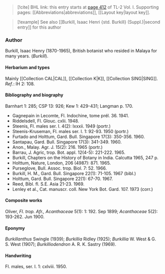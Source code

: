 > [!cite] BHL link: this entry starts at [page 412](https://www.biodiversitylibrary.org/item/103414#page/460/mode/1up) of TL-2 Vol. I.
> Supporting pages: [[Abbreviations|abbreviations]], [[Layout key|layout key]].

> [!example] See also [[Burkill, Isaac Henri {std. Burkill} (Suppl.)|second entry]] for this author

### Author

Burkill, Isaac Henry (1870-1965), British botanist who resided in Malaya for many years. (*Burkill*).

#### Herbarium and types

Mainly [[Collection CAL|CAL]], [[Collection K|K]], [[Collection SING|SING]].
*Ref*.: IH 2: 108.

#### Bibliography and biography

Barnhart 1: 285; CSP 13: 926; Kew 1: 429-431; Langman p. 170.
- Gagnepain in Lecomte, Fl. Indochine, tome prél. 36. 1941.
- Riddelsdell, Fl. Glouc. cxlii. 1948.
- Steenis, Fl. males ser. I. 4(2): lxxxii. 1949 (portr.)
- Steenis-Kruseman, Fl. males ser. I. 1: 92-93. 1950 (portr.)
- Furtado and Holttum, Gard. Bull. Singapore 17(3): 350-356. 1960.
- Santapau, Gard. Bull. Singapore 17(3): 341-349. 1960.
- Anon., Malay. Agr. J. 15(2): 216. 1965 (portr.)
- Barrau, J. Agric, trop. Bot. appl. 12(4-5): 221-222. 1965.
- Burkill, Chapters on the History of Botany in India. Calcutta 1965, 247 p.
- Holttum, Nature, London, 206 (4987): 871. 1965.
- Purseglove, Bull. Assoc. trop. Biol. 7: 52. 1966.
- Burkill, H. M., Gard. Bull. Singapore 22(1): 71-105. 1967 (bibl.)
- Holttum, Gard. Bull. Singapore 22(1): 67-70. 1967.
- Reed, Bibl. fl. S.E. Asia 21-23. 1969.
- Lenley et al., Cat. manuscr. coll. New York Bot. Gard. 107. 1973 (corr.)

#### Composite works

Oliver, *Fl. trop. Afr., Acanthaceae* 5(1): 1: 192. Sep 1899; *Acanthaceae* 5(2): 193-262. Jun 1900.

#### Eponymy

*Burkillanthus* Swingle (1939); *Burkillia* Ridley (1925); *Burkillia* W. West & G. S. West (1907); *Burkilliodendron* A. R. K. Sastry (1969).

#### Handwriting

Fl. males, ser. I. 1: cxlviii. 1950.

